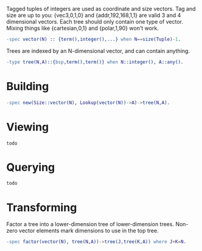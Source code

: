 Tagged tuples of integers are used as coordinate and size vectors. Tag and size
are up to you: {vec3,0,1,0} and {addr,192,168,1,1} are valid 3 and 4 dimensional
vectors.  Each tree should only contain one type of vector. Mixing things like
{cartesian,0,1} and {polar,1,90} won't work.

```erlang
-spec vector(N) :: {term(),integer(),...} when N==size(Tuple)-1.
```
Trees are indexed by an N-dimensional vector, and can contain anything.
```erlang
-type tree(N,A)::{bsp,term(),term()} when N::integer(), A::any().
```

Building
========
```erlang
-spec new(Size::vector(N), Lookup(vector(N))->A)->tree(N,A).
```

Viewing
=======
    todo

Querying
========
    todo

Transforming
============
Factor a tree into a lower-dimension tree of lower-dimension trees. Non-zero
vector elements mark dimensions to use in the top tree.
```erlang
-spec factor(vector(N), tree(N,A))->tree(J,tree(K,A)) where J+K=N.
```
